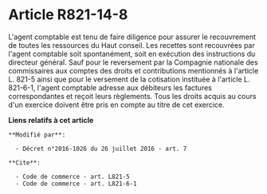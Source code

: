 # Article R821-14-8

L'agent comptable est tenu de faire diligence pour assurer le recouvrement de toutes les ressources du Haut conseil. Les
recettes sont recouvrées par l'agent comptable soit spontanément, soit en exécution des instructions du directeur général.
Sauf pour le reversement par la Compagnie nationale des commissaires aux comptes des droits et contributions mentionnés à
l'article L. 821-5 ainsi que pour le versement de la cotisation instituée à l'article L. 821-6-1, l'agent comptable adresse
aux débiteurs les factures correspondantes et reçoit leurs règlements. Tous les droits acquis au cours d'un exercice doivent
être pris en compte au titre de cet exercice.

**Liens relatifs à cet article**

	**Modifié par**:

	  - Décret n°2016-1026 du 26 juillet 2016 - art. 7

	**Cite**:

	  - Code de commerce - art. L821-5
	  - Code de commerce - art. L821-6-1
